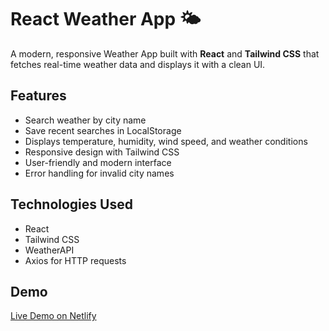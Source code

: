 # React Weather App 🌤️

A modern, responsive Weather App built with **React** and **Tailwind CSS** that fetches real-time weather data and displays it with a clean UI.

## Features

- Search weather by city name
- Save recent searches in LocalStorage
- Displays temperature, humidity, wind speed, and weather conditions
- Responsive design with Tailwind CSS
- User-friendly and modern interface
- Error handling for invalid city names

## Technologies Used

- React
- Tailwind CSS
- WeatherAPI 
- Axios for HTTP requests

## Demo

[Live Demo on Netlify](https://your-netlify-url.netlify.app)
